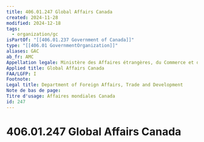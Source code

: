 ```yaml
---
title: 406.01.247 Global Affairs Canada
created: 2024-11-28
modified: 2024-12-18
tags:
  - organization/gc
isPartOf: "[[406.01.237 Government of Canada]]"
type: "[[406.01 GovernmentOrganization]]"
aliases: GAC
ab_fr: AMC
Appellation legale: Ministère des Affaires étrangères, du Commerce et du Développement
Applied title: Global Affairs Canada
FAA/LGFP: I
Footnote: 
Legal title: Department of Foreign Affairs, Trade and Development
Note de bas de page: 
Titre d'usage: Affaires mondiales Canada
id: 247
---
```

# 406.01.247 Global Affairs Canada
